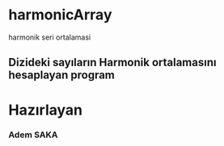 # harmonicArray
harmonik seri ortalamasi
## Dizideki sayıların Harmonik ortalamasını hesaplayan program
# Hazırlayan
### Adem SAKA
